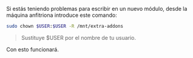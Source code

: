 Si estás teniendo problemas para escribir en un nuevo módulo, desde la máquina anfitriona introduce este comando:

```bash
sudo chown $USER:$USER -R /mnt/extra-addons
```
> Sustituye $USER por el nombre de tu usuario.

Con esto funcionará.
